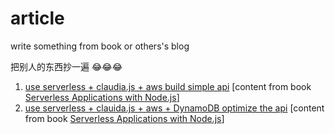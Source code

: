 # article
write something from book or others's blog

把别人的东西抄一遍 :joy::joy::joy:
1. [use serverless + claudia.js + aws build simple api](https://github.com/leonmin/article/issues/1) [content from book [Serverless Applications with Node.js](https://www.manning.com/books/serverless-applications-with-node-js)]
2. [use serverless + clauida.js + aws + DynamoDB optimize the api](https://github.com/leonmin/article/issues/2) [content from book [Serverless Applications with Node.js](https://www.manning.com/books/serverless-applications-with-node-js)]
